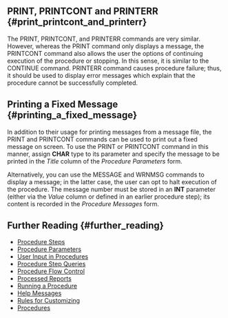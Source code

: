 ## PRINT, PRINTCONT and PRINTERR {#print_printcont_and_printerr}

The PRINT, PRINTCONT, and PRINTERR commands are very similar. However,
whereas the PRINT command only displays a message, the PRINTCONT command
also allows the user the options of continuing execution of the
procedure or stopping. In this sense, it is similar to the CONTINUE
command. PRINTERR command causes procedure failure; thus, it should be
used to display error messages which explain that the procedure cannot
be successfully completed.

## Printing a Fixed Message {#printing_a_fixed_message}

In addition to their usage for printing messages from a message file,
the PRINT and PRINTCONT commands can be used to print out a fixed
message on screen. To use the PRINT or PRINTCONT command in this manner,
assign **CHAR** type to its parameter and specify the message to be
printed in the *Title* column of the *Procedure Parameters* form.

Alternatively, you can use the MESSAGE and WRNMSG commands to display a
message; in the latter case, the user can opt to halt execution of the
procedure. The message number must be stored in an **INT** parameter
(either via the *Value* column or defined in an earlier procedure step);
its content is recorded in the *Procedure Messages* form.

## Further Reading {#further_reading}

-   [Procedure Steps](Procedure_Steps "wikilink")
-   [Procedure Parameters](Procedure_Parameters "wikilink")
-   [User Input in Procedures](User_Input_in_Procedures "wikilink")
-   [Procedure Step Queries](Procedure_Step_Queries "wikilink")
-   [Procedure Flow Control](Procedure_Flow_Control "wikilink")
-   [Processed Reports](Processed_Reports "wikilink")
-   [Running a Procedure](Running_a_Procedure "wikilink")
-   [Help Messages](Help_Messages "wikilink")
-   [Rules for Customizing](Rules_for_Customizing "wikilink")
-   [Procedures](Procedures "wikilink")
